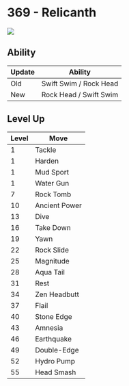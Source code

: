 # 369 - Relicanth
![][369]

## Ability

Update | Ability
---    | ---
Old    | Swift Swim / Rock Head
New    | Rock Head / Swift Swim

## Level Up

Level | Move
---   | ---
  1   | Tackle
  1   | Harden
  1   | Mud Sport
  1   | Water Gun
  7   | Rock Tomb
 10   | Ancient Power
 13   | Dive
 16   | Take Down
 19   | Yawn
 22   | Rock Slide
 25   | Magnitude
 28   | Aqua Tail
 31   | Rest
 34   | Zen Headbutt
 37   | Flail
 40   | Stone Edge
 43   | Amnesia
 46   | Earthquake
 49   | Double-Edge
 52   | Hydro Pump
 55   | Head Smash



[369]: ../img/pokemon/369.png

